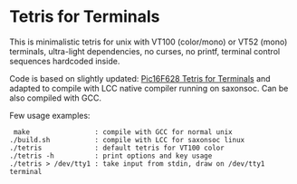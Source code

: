 # Tetris for Terminals

This is minimalistic tetris for unix with VT100 (color/mono) or VT52 (mono) terminals,
ultra-light dependencies, no curses, no printf, terminal control sequences hardcoded inside.

Code is based on slightly updated:
[Pic16F628 Tetris for Terminals](https://tams.informatik.uni-hamburg.de/applets/hades/webdemos/95-dpi/pic16f628-tetris/tetris.html)
and adapted to compile with LCC native compiler running on saxonsoc.
Can be also compiled with GCC.

Few usage examples:
    
     make                : compile with GCC for normal unix
    ./build.sh           : compile with LCC for saxonsoc linux
    ./tetris             : default tetris for VT100 color
    ./tetris -h          : print options and key usage
    ./tetris > /dev/tty1 : take input from stdin, draw on /dev/tty1 terminal

